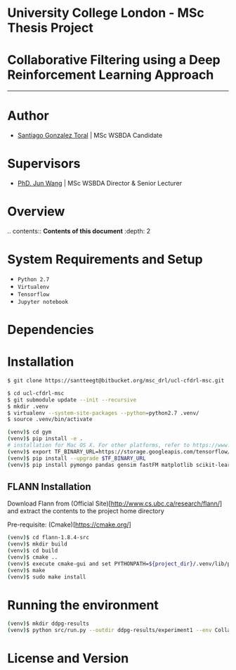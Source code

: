 # University College London - MSc Thesis Project #

# Collaborative Filtering using a Deep Reinforcement Learning Approach

******

Author
======

* [Santiago Gonzalez Toral](hernan.toral.15@ucl.ac.uk) | MSc WSBDA Candidate

Supervisors
======

* [PhD. Jun Wang]() | MSc WSBDA Director & Senior Lecturer


Overview
======

.. contents:: **Contents of this document**
   :depth: 2

System Requirements and Setup
======

- `Python 2.7`
- `Virtualenv`
- `Tensorflow`
- `Jupyter notebook`


Dependencies
======

Installation
======

```bash
$ git clone https://santteegt@bitbucket.org/msc_drl/ucl-cfdrl-msc.git

$ cd ucl-cfdrl-msc
$ git submodule update --init --recursive
$ mkdir .venv
$ virtualenv --system-site-packages --python=python2.7 .venv/
$ source .venv/bin/activate

(venv)$ cd gym
(venv)$ pip install -e .
# installation for Mac OS X. For other platforms, refer to https://www.tensorflow.org/versions/r0.9/get_started/os_setup.html#virtualenv-installation
(venv)$ export TF_BINARY_URL=https://storage.googleapis.com/tensorflow/mac/tensorflow-0.9.0-py2-none-any.whl
(venv)$ pip install --upgrade $TF_BINARY_URL
(venv)$ pip install pymongo pandas gensim fastFM matplotlib scikit-learn scipy
```
## FLANN Installation

Download Flann from (Official Site)[http://www.cs.ubc.ca/research/flann/] and extract the contents to the project home directory

Pre-requisite: (Cmake)[https://cmake.org/]

```bash
(venv)$ cd flann-1.8.4-src
(venv)$ mkdir build
(venv)$ cd build
(venv)$ cmake ..
(venv)$ execute cmake-gui and set PYTHONPATH=${project_dir}/.venv/lib/python2.7
(venv)$ make
(venv)$ sudo make install
```

Running the environment
======

```bash
(venv)$ mkdir ddpg-results
(venv)$ python src/run.py --outdir ddpg-results/experiment1 --env CollaborativeFiltering-v0
```

License and Version
======